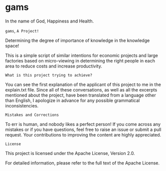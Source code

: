 # gams

In the name of God, Happiness and Health.

`gams`,
`A Project!`

Determining the degree of importance of knowledge in the knowledge space!


This is a simple script of similar intentions for economic projects and large factories based on micro-viewing in determining the right people in each area to reduce costs and increase productivity.


`What is this project trying to achieve?`

You can see the first explanation of the applicant of this project to me in the explain.txt file.
Since all of these conversations, as well as all the excerpts mentioned about the project, have been translated from a language other than English, I apologize in advance for any possible grammatical inconsistencies.


`Mistakes and Corrections`

To err is human, and nobody likes a perfect person! If you come across any mistakes or if you have questions, feel free to raise an issue or submit a pull request. Your contributions to improving the content are highly appreciated.

`License`

This project is licensed under the Apache License, Version 2.0.

For detailed information, please refer to the full text of the Apache License.
